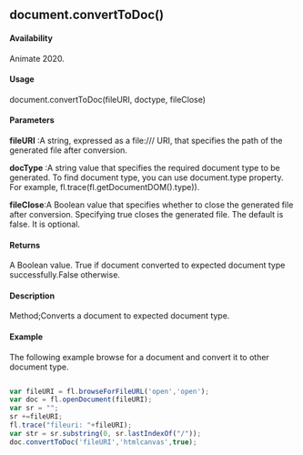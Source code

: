 ## document.convertToDoc()

#### Availability

Animate 2020.

#### Usage
document.convertToDoc(fileURI, doctype, fileClose)	


#### Parameters

**fileURI** :A string, expressed as a file:/// URI, that specifies the path of the generated file after conversion.

**docType** :A string value that specifies the required document type to be generated. To find document type, you can use document.type property. For example, fl.trace(fl.getDocumentDOM().type)).

**fileClose**:A Boolean value that specifies whether to close the generated file after conversion. Specifying true closes the generated file. The default is false. It is optional.

#### Returns

A Boolean value.
True if document converted to expected document type successfully.False otherwise.

#### Description

Method;Converts a document to expected document type.

#### Example
The following example browse for a document and convert it to other document type.
```javascript

var fileURI = fl.browseForFileURL('open','open');
var doc = fl.openDocument(fileURI);
var sr = "";
sr +=fileURI;
fl.trace("fileuri: "+fileURI);
var str = sr.substring(0, sr.lastIndexOf("/"));
doc.convertToDoc('fileURI','htmlcanvas',true);

```


